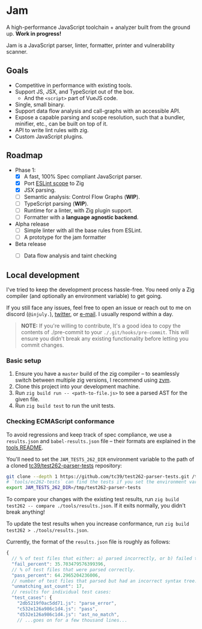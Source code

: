 # Jam

A high-performance JavaScript toolchain + analyzer built from the ground up.
**Work in progress!**

Jam is a JavaScript parser, linter, formatter, printer and vulnerability scanner.

## Goals

- Competitive in performance with existing tools. 
- Support JS, JSX, and TypeScript out of the box.
    - And the `<script>` part of VueJS code.
- Single, small binary.
- Support data flow analysis and call-graphs with an accessible API. 
- Expose a capable parsing and scope resolution, such that a bundler, minifier, etc., can be built on top of it.
- API to write lint rules with zig.
- Custom JavaScript plugins.

## Roadmap

- Phase 1:
    - [x] A fast, 100% Spec compliant JavaScript parser.
    - [x] Port [ESLint scope](https://github.com/eslint/js/tree/main/packages/eslint-scope) to Zig
    - [x] JSX parsing.
    - [ ] Semantic analysis: Control Flow Graphs (**WIP**).
    - [ ] TypeScript parsing (**WIP**).
    - [ ] Runtime for a linter, with Zig plugin support.
    - [ ] Formatter with a **language agnostic backend**.
- Alpha release
    - [ ] Simple linter with all the base rules from ESLint.
    - [ ] A prototype for the jam formatter
- Beta release
    - [ ] Data flow analysis and taint checking


## Local development

I've tried to keep the development process hassle-free.
You need only a Zig compiler (and optionally an environment variable) to get going.

If you still face any issues, feel free to open an issue
or reach out to me on discord (`@injuly.`), [twitter](https://x.com/ptrCast), or [e-mail](mailto:srijan@injuly.in).
I usually respond within a day.

> **NOTE:** If you're willing to contribute, It's a good idea to copy the contents of ./pre-commit to 
your `./.git/hooks/pre-commit`.
> This will ensure you didn't break any existing functionality before letting you commit changes.

### Basic setup

1. Ensure you have a `master` build of the zig compiler –
to seamlessly switch between multiple zig versions, I recommend using [zvm](https://github.com/tristanisham/zvm).
2. Clone this project into your development machine.
3. Run `zig build run -- <path-to-file.js>` to see a parsed AST for the given file.
4. Run `zig build test` to run the unit tests.

### Checking ECMAScript conformance

To avoid regressions and keep track of spec compliance, we use a `results.json` and `babel-results.json` file –
their formats are explained in the [tools README](./tools/README.md).

You'll need to set the `JAM_TESTS_262_DIR` environment variable to the path of a cloned [tc39/test262-parser-tests](https://github.com/tc39/test262-parser-tests) repository:

```sh
git clone --depth 1 https://github.com/tc39/test262-parser-tests.git /tmp/test262-parser-tests
# `tools/ec262-tests` can find the tests if you set the environment variable.
export JAM_TESTS_262_DIR=/tmp/test262-parser-tests
```

To compare your changes with the existing test results, run `zig build test262 -- compare ./tools/results.json`.
If it exits normally, you didn't break anything!

To update the test results when you increase conformance, run `zig build test262 > ./tools/results.json`.


Currently, the format of the `results.json` file is roughly as follows:

```js
{
  // % of test files that either: a) parsed incorrectly, or b) failed to parse.
  "fail_percent": 35.703479576399396,
  // % of test files that were parsed correctly.
  "pass_percent": 64.2965204236006,
  // number of test files that parsed but had an incorrect syntax tree.
  "unmatching_ast_count": 17,
  // results for individual test cases:
  "test_cases": {
    "2db5219f0ac5dd71.js": "parse_error",
    "c532e126a986c1d4.js": "pass",
    "d532e126a986c1d4.js": "ast_no_match",
    // ...goes on for a few thousand lines...
```
 
